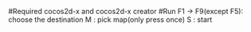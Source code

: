 #Required
cocos2d-x and cocos2d-x creator
#Run
F1 -> F9(except F5): choose the destination
M : pick map(only press once)
S : start
